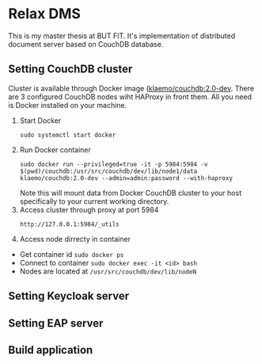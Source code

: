 # Relax DMS

This is my master thesis at BUT FIT. It's implementation of distributed document server based on CouchDB database.

Setting CouchDB cluster
-----------------------

Cluster is available through Docker image ([klaemo/couchdb:2.0-dev](http://localhost:8180/auth/admin). There are 3 configured CouchDB nodes wiht HAProxy in front them.
All you need is Docker installed on your machine.

1. Start Docker
    ````
    sudo systemctl start docker
    ```` 
2. Run Docker container
    ````
    sudo docker run --privileged=true -it -p 5984:5984 -v $(pwd)/couchdb:/usr/src/couchdb/dev/lib/node1/data klaemo/couchdb:2.0-dev --admin=admin:password --with-haproxy
    ````
    Note this will mount data from Docker CouchDB cluster to your host specifically to your current working directory.
3. Access cluster through proxy at port 5984
    ````
    http://127.0.0.1:5984/_utils
    ````
4. Access node dirrecty in container
* Get container id `sudo docker ps`
* Connect to container `sudo docker exec -it <id> bash`
* Nodes are located at `/usr/src/couchdb/dev/lib/nodeN`
     

Setting Keycloak server
-----------------------

Setting EAP server
------------------

Build application
-----------------

